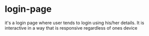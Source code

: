 # login-page
it's a login page where user tends to login using his/her details. It is interactive in a way that is responsive regardless of ones device
